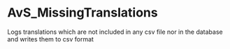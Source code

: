 AvS_MissingTranslations
=======================

Logs translations which are not included in any csv file nor in the database and writes them to csv format
